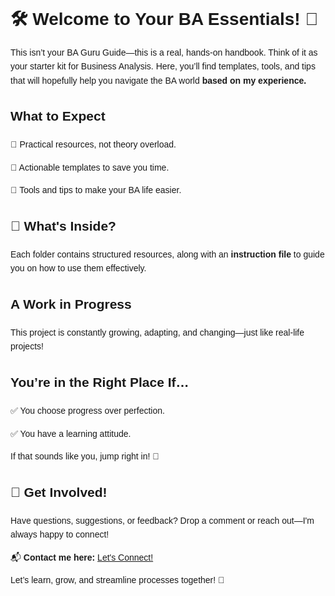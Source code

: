 <!DOCTYPE html>
<html lang="en">
<head>
  <meta charset="UTF-8">
  <meta name="viewport" content="width=device-width, initial-scale=1.0">
</head>
<body style="font-family: Arial, sans-serif; line-height: 1.6;">
  <h1>🛠️ Welcome to Your BA Essentials! 🚀</h1>
  <p>This isn’t your BA Guru Guide—this is a real, hands-on handbook. Think of it as your starter kit for Business Analysis. Here, you’ll find templates, tools, and tips that will hopefully help you navigate the BA world <strong>based on my experience.</strong></p>
  <h2>What to Expect</h2>
<p>📌 Practical resources, not theory overload.</p>
<p>📌 Actionable templates to save you time.</p>
<p>📌 Tools and tips to make your BA life easier.</p>
  <h2>📂 What's Inside?</h2>
  <p>Each folder contains structured resources, along with an <strong>instruction file</strong> to guide you on how to use them effectively.</p>
  <h2>A Work in Progress</h2>
<p>This project is constantly growing, adapting, and changing—just like real-life projects!</p>
<h2>You’re in the Right Place If…</h2>
<p>✅ You choose progress over perfection.</p>
<p>✅ You have a learning attitude.</p>
<p>If that sounds like you, jump right in! 🚀</p>
  <h2>🚀 Get Involved!</h2>
  <p>Have questions, suggestions, or feedback? Drop a comment or reach out—I'm always happy to connect!</p>
  <p>📬 <strong>Contact me here:</strong> <a href="https://www.linkedin.com/in/danamena/" target="_blank">Let's Connect!</a></p>
  <p>Let’s learn, grow, and streamline processes together! 🚀</p>
</body>
</html>
